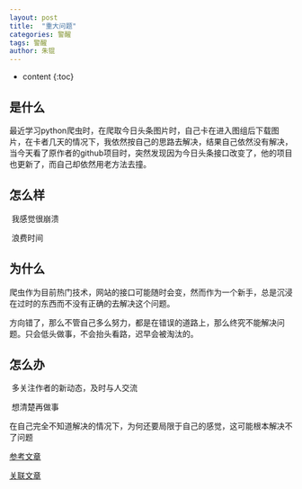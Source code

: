 ```yaml
---
layout: post
title:  "重大问题"
categories: 警醒
tags: 警醒
author: 朱锟
---
```



* content
{:toc}
## 是什么

​	最近学习python爬虫时，在爬取今日头条图片时，自己卡在进入图组后下载图片，在卡者几天的情况下，我依然按自己的思路去解决，结果自己依然没有解决，当今天看了原作者的github项目时，突然发现因为今日头条接口改变了，他的项目也更新了，而自己却依然用老方法去撞。

## 怎么样

​	我感觉很崩溃

​	浪费时间



## 为什么

​	爬虫作为目前热门技术，网站的接口可能随时会变，然而作为一个新手，总是沉浸在过时的东西而不没有正确的去解决这个问题。

​	方向错了，那么不管自己多么努力，都是在错误的道路上，那么终究不能解决问题。只会低头做事，不会抬头看路，迟早会被淘汰的。

## 怎么办

​	多关注作者的新动态，及时与人交流

​	想清楚再做事

​	在自己完全不知道解决的情况下，为何还要局限于自己的感觉，这可能根本解决不了问题

[参考文章](https://mp.weixin.qq.com/s?src=11&timestamp=1548089418&ver=1379&signature=BUzw4H60Xqs4tUaIjL9jlNTU8Uu29a3N-vHT-6CC81eJfk-zT3xfJbZKG6H6a6*97jbeBDCP45jFrmjXvt8f2fxU6qrDCAR214kMfmsPHEdY-bsuqrkvPLYKuGo6g5BN&new=1)

[关联文章](blog.zhukun.work/2019/01/21/改变思维/)



